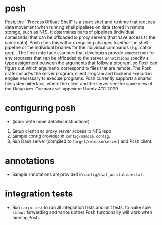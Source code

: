# posh
Posh, the ``Process Offload Shell'' is a `smart` shell and runtime that reduces data movement when running shell pipelines on data stored in remote storage, such as NFS. It determines parts of pipelines (individual commands) that can be offloaded to proxy servers (that have access to the same data).
Posh does this without requiring changes to _either_ the shell pipeline or the individual binaries for the individual commands (e.g. cat or grep).
The Posh interface assumes that developers provide `annotations` for any programs that can be offloaded to the server.
`annotations` specify a type assignment between the arguments that follow a program, so Posh can figure out which arguments correspond to files that are remote.
The Posh crate includes the server program, client program and backend execution engine necessary to execute programs.
Posh currently supports a shared filesystem interface, where the client and the server see the same view of the filesystem.
Our work will appear at Usenix ATC 2020.

# configuring posh
- (_todo_: write more detailed instructions)
1. Setup client and proxy server access to NFS repo
2. Sample config provided in `config/sample.config`.
3. Run Dash server (compiled to `target/release/server`) and Posh client.

# annotations
- Sample annotations are provided in `config/eval_annotations.txt`.

# integration tests
- Run `cargo test` to run all integration tests and unit tests, to make sure
  `stdout` forwarding and various other Posh functionality will work when
  running Posh.
